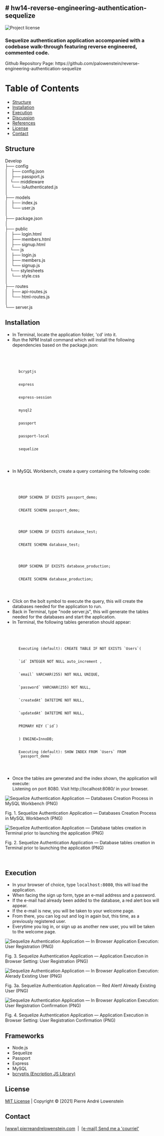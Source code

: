## # hw14-reverse-engineering-authentication-sequelize
![Project license](https://img.shields.io/badge/license-MIT,https://choosealicense.com/licenses/mit/-brightgreen)

<h3>Sequelize authentication application accompanied with a codebase walk-through featuring reverse engineered, commented code.</h3>
<p>Github Repository Page: https://github.com/palowenstein/reverse-engineering-authentication-sequelize</p>

# Table of Contents
  * [Structure](#Structure)
  * [Installation](#Installation)
  * [Execution](#Execution)
  * [Discussion](#Discussion)
  * [References](#References)
  * [License](#License)
  * [Contact](#Contact)

## Structure

<p>Develop<br />
├── config<br />
│   ├── config.json<br />
│   ├── passport.js<br />
│   └── middleware<br />
│  	    └── isAuthenticated.js<br />
│<br />
├── models<br />
│   ├── index.js<br />
│   └── user.js<br />
│<br />
├── package.json<br />
│<br />
├── public<br />
│   ├── login.html<br />
│   ├── members.html<br />
│   ├── signup.html<br />
│   └── js<br />
│  	    ├── login.js<br />
│  	    ├── members.js<br />
│  	    └── signup.js<br />
│   └── stylesheets<br />
│  	    └── style.css<br />
│<br />
├── routes<br />
│   ├── api-routes.js<br />
│   └── html-routes.js<br />
│<br />
└── server.js
</p>

## Installation
<ul>
<li>In Terminal, locate the application folder, 'cd' into it.</li>
<li>Run the NPM Install command which will install the following dependencies based on the package.json:
<br />
  <code>
  <ul style="list-style-type: none;">
  <li>bcryptjs</li>
  <li>express</li>
  <li>express-session</li>
  <li>mysql2</li>
  <li>passport</li>
  <li>passport-local</li>
  <li>sequelize</li>
  </ul>
  </code>
<br />
</li>
<li>In MySQL Workbench, create a query containing the following code:
<br />
  <code>
  <ul style="list-style-type: none;">
  <li>DROP SCHEMA IF EXISTS passport_demo;</li>
  <li>CREATE SCHEMA passport_demo;</li>
  <li style="list-style: none;"></li>
  <li>DROP SCHEMA IF EXISTS database_test;</li>
  <li>CREATE SCHEMA database_test;</li>
  <li style="list-style: none;"></li>
  <li>DROP SCHEMA IF EXISTS database_production;</li>
  <li>CREATE SCHEMA database_production;</li>
  </ul>
  </code>
<br />
</li>
<li>Click on the bolt symbol to execute the query, this will create the databases needed for the application to run.</li>
<li>Back in Terminal, type "node server.js", this will generate the tables needed for the databases and start the application.</li>
<li>In Terminal, the following tables generation should appear:
<br />
  <code>
  <ul style="list-style-type: none;">
  <li>Executing (default): CREATE TABLE IF NOT EXISTS `Users`(</li>
  <li>`id` INTEGER NOT NULL auto_increment ,</li>
  <li>`email` VARCHAR(255) NOT NULL UNIQUE,</li>
  <li>`password` VARCHAR(255) NOT NULL,</li>
  <li>`createdAt` DATETIME NOT NULL,</li>
  <li>`updatedAt` DATETIME NOT NULL,</li>
  <li>PRIMARY KEY (`id`)</li>
  <li>) ENGINE=InnoDB;</li>
  <li>Executing (default): SHOW INDEX FROM `Users` FROM `passport_demo`</li>
  </ul>
  </code>
<li>Once the tables are generated and the index shown, the application will execute:<br />Listening on port 8080. Visit http://localhost:8080/ in your browser.</li>
</ul>

![Sequelize Authentication Application — Databases Creation Process in MySQL Workbench (PNG)](./demo_assets/ucla-hw14-reverse-engineering-authentication-sequelize-1-mysql-workbench-creating-databases.png "Sequelize Authentication Application — Databases Creation Process in MySQL Workbench (PNG)")
<p>Fig. 1. Sequelize Authentication Application — Databases Creation Process in MySQL Workbench (PNG)
<br />

![Sequelize Authentication Application — Database tables creation in Terminal prior to launching the application (PNG)](./demo_assets/ucla-hw14-reverse-engineering-authentication-sequelize-2-terminal-node-server-js.png "Sequelize Authentication Application — Database tables creation in Terminal prior to launching the application (PNG)")
<p>Fig. 2. Sequelize Authentication Application — Database tables creation in Terminal prior to launching the application (PNG)</p>
<br />

## Execution

<ul>
<li>In your browser of choice, type <kbd>localhost:8080</kbd>, this will load the application.</li>
<li>When facing the sign up form, type an e-mail address and a password.</li>
<li>If the e-mail had already been added to the database, a red alert box will appear.</li>
<li>If the e-mail is new, you will be taken to your welcome page.</li>
<li>From there, you can log out and log in again but, this time, as a previously registered user.</li>
<li>Everytime you log in, or sign up as another new user, you will be taken to the welcome page.</li>
</ul>

![Sequelize Authentication Application — In Browser Application Execution: User Registration (PNG)](./demo_assets/ucla-hw14-reverse-engineering-authentication-sequelize-3-in-browser-application-user-registration.png "Sequelize Authentication Application — In Browser Application Execution: User Registration (PNG)")
<p>Fig. 3. Sequelize Authentication Application — Application Execution in Browser Setting: User Registration (PNG)</p>

![Sequelize Authentication Application — In Browser Application Execution: Alerady Existing User (PNG)](./demo_assets/ucla-hw14-reverse-engineering-authentication-sequelize-3a-red-alert-already-existing-user.png "Sequelize Authentication Application — In Browser Application Execution: Already Existing User (PNG)")
<p>Fig. 3a. Sequelize Authentication Application — Red Alert! Already Existing User (PNG)</p>

![Sequelize Authentication Application — In Browser Application Execution: User Registration Confirmation (PNG)](./demo_assets/ucla-hw14-reverse-engineering-authentication-sequelize-4-in-browser-application-user-registration-receipt.png "Sequelize Authentication Application — In Browser Application Execution: User Registration Confirmation (PNG)")
<p>Fig. 4. Sequelize Authentication Application — Application Execution in Browser Setting: User Registration Confirmation (PNG)</p>

## Frameworks
<ul>
<li>Node.js</li>
<li>Sequelize</li>
<li>Passport</li>
<li>Express</li>
<li>MySQL</li>
<li><a href="https://www.npmjs.com/package/bcryptjs" title="bcryptjs (Encription JS Library)">bcryptjs (Encription JS Library)</a></li>
</ul>

## License
<p>
<a href="./MITlicense.txt">MIT License</a> | Copyright © [2021] Pierre André Lowenstein
</p>

## Contact
<p>
<a href="http://pierreandrelowenstein.com" title="[www] Pierre Andr&eacute; Lowenstein" target="_blank">[www] pierreandrelowenstein.com</a>
&nbsp;|&nbsp;
<a href="mailto:coder@pierreandrelowenstein.com" title="Courriel / E-Mail">[e-mail] Send me a 'courriel'</a>
</p>
